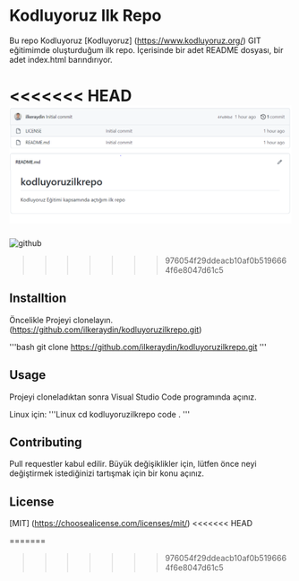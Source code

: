 # Kodluyoruz Ilk Repo

Bu repo Kodluyoruz [Kodluyoruz] (https://www.kodluyoruz.org/) GIT eğitimimde oluşturduğum ilk repo.
İçerisinde bir adet README dosyası, bir adet index.html barındırıyor.

<<<<<<< HEAD
![github](img/github.PNG)
=======
![github](kodluyoruzilkrepo/img/github.PNG)
>>>>>>> 976054f29ddeacb10af0b5196664f6e8047d61c5

## Installtion

Öncelikle Projeyi clonelayın. (https://github.com/ilkeraydin/kodluyoruzilkrepo.git)

'''bash
git clone https://github.com/ilkeraydin/kodluyoruzilkrepo.git
'''

## Usage

Projeyi cloneladıktan sonra Visual Studio Code programında açınız.

Linux için:
'''Linux
cd kodluyoruzilkrepo
code .
'''

## Contributing
Pull requestler kabul edilir. Büyük değişiklikler için, lütfen önce neyi değiştirmek istediğinizi tartışmak için bir konu açınız.

## License

[MIT] (https://choosealicense.com/licenses/mit/)
<<<<<<< HEAD

[def]: img/github.png
=======
>>>>>>> 976054f29ddeacb10af0b5196664f6e8047d61c5

